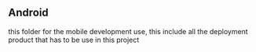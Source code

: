 ## Android
this folder for the mobile development use, this include all the deployment product that has to be use in this project